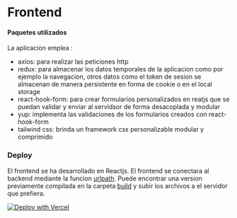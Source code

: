# Frontend

#### Paquetes utilizados
La aplicacion emplea :
- axios: para realizar las peticiones http
- redux: para almacenar los datos temporales de la aplicacion como por ejemplo la navegacion, otros datos como el token de sesion se almacenan de manera persistente en forma de cookie o en el local storage
- react-hook-form: para crear formularios personalizados en reatjs que se puedan validar y enviar al servidsor de forma desacoplada y modular
- yup: implementa las validaciones de los formularios creados con react-hook-form
- tailwind css: brinda un framework css personalizable modular y comprimido


### Deploy
El frontend se ha desarrollado en Reactjs. El frontend se conectara al backend mediante la funcion [urlpath](https://github.com/neomatrixcode/dogger/blob/5eb522fc034015b1d8e3794c41aac107253ec94a/frontend/src/services/functions.js#L4). Puede encontrar una version previamente compilada en la carpeta [build](https://github.com/neomatrixcode/dogger/tree/master/frontend/build) y subir los archivos a el servidor que prefiera.

<a href="https://vercel.com/new/git/external?repository-url=https://github.com/neomatrixcode/dogger/tree/master/frontend" rel="nofollow"><img src="https://camo.githubusercontent.com/5e471e99e8e022cf454693e38ec843036ec6301e27ee1e1fa10325b1cb720584/68747470733a2f2f76657263656c2e636f6d2f627574746f6e" alt="Deploy with Vercel" data-canonical-src="https://vercel.com/button" style="max-width:100%;"></a>
